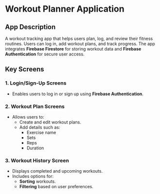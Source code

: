 # Workout Planner Application

## App Description
A workout tracking app that helps users plan, log, and review their fitness routines. Users can log in, add workout plans, and track progress. The app integrates **Firebase Firestore** for storing workout data and **Firebase Authentication** for secure user access.

## Key Screens

### 1. Login/Sign-Up Screens
- Enables users to log in or sign up using **Firebase Authentication**.

### 2. Workout Plan Screens
- Allows users to:
  - Create and edit workout plans.
  - Add details such as:
    - Exercise name
    - Sets
    - Reps
    - Duration

### 3. Workout History Screen
- Displays completed and upcoming workouts.
- Includes options for:
  - **Sorting** workouts.
  - **Filtering** based on user preferences.
